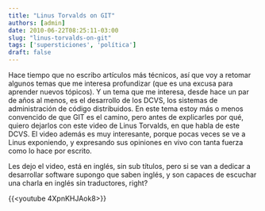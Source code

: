 ```yaml
---
title: "Linus Torvalds on GIT"
authors: [admin]
date: 2010-06-22T08:25:11-03:00
slug: "linus-torvalds-on-git"
tags: ['supersticiones', 'política']
draft: false
---
```


Hace tiempo que no escribo artículos más técnicos, así que voy a retomar
algunos temas que me interesa profundizar (que es una excusa para
aprender nuevos tópicos). Y un tema que me interesa, desde hace un par
de años al menos, es el desarrollo de los DCVS, los sistemas de
administración de código distribuidos. En este tema estoy más o menos
convencido de que GIT es el camino, pero antes de explicarles por qué,
quiero dejarlos con este video de Linus Torvalds, en que habla de este
DCVS. El video además es muy interesante, porque pocas veces se ve a
Linus exponiendo, y expresando sus opiniones en vivo con tanta fuerza
como lo hace por escrito.

Les dejo el video, está en inglés, sin sub títulos, pero si se van a
dedicar a desarrollar software supongo que saben inglés, y son capaces
de escuchar una charla en inglés sin traductores, right?

{{<youtube 4XpnKHJAok8>}}
